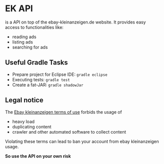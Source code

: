 # EK API

is a API on top of the ebay-kleinanzeigen.de website.
It provides easy access to functionalities like:
* reading ads
* listing ads
* searching for ads

## Useful Gradle Tasks

* Prepare project for Eclipse IDE: `gradle eclipse`
* Executing tests:                 `gradle test`
* Create a fat-JAR:                `gradle shadowJar`

## Legal notice

The [Ebay kleinanzeigen terms of use](https://themen.ebay-kleinanzeigen.de/nutzungsbedingungen/) forbids the usage of 
* heavy load
* duplicating content
* crawler and other automated software to collect content

Violating these terms can lead to ban your account from ebay kleinanzeigen usage.

**So use the API on your own risk**

